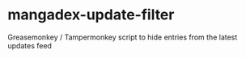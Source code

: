 # mangadex-update-filter
Greasemonkey / Tampermonkey script to hide entries from the latest updates feed
